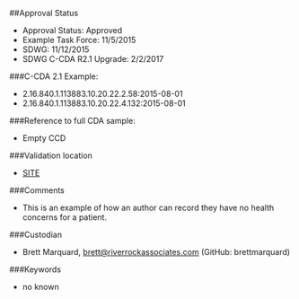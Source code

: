 ##Approval Status 

* Approval Status: Approved
* Example Task Force: 11/5/2015
* SDWG: 11/12/2015
* SDWG C-CDA R2.1 Upgrade: 2/2/2017 

###C-CDA 2.1 Example: 
* 2.16.840.1.113883.10.20.22.2.58:2015-08-01
* 2.16.840.1.113883.10.20.22.4.132:2015-08-01

###Reference to full CDA sample:
* Empty CCD

###Validation location

* [SITE](https://sitenv.org/c-cda-validator)

###Comments

* This is an example of how an author can record they have no health concerns for a patient.

###Custodian

* Brett Marquard, brett@riverrockassociates.com (GitHub: brettmarquard)

###Keywords

* no known